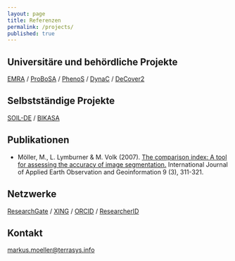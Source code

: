 ```yaml
---
layout: page
title: Referenzen
permalink: /projects/
published: true
---
```


## Universitäre und behördliche Projekte
[EMRA](https://emra.julius-kuehn.de) / [ProBoSA](http://www.probosa.de) / [PhenoS](http://paradigmaps.geo.uni-halle.de/phenos) /  [DynaC](http://paradigmaps.geo.uni-halle.de/dynac) / [DeCover2](http://www.decover.info)

## Selbstständige Projekte
[SOIL-DE](https://flf.julius-kuehn.de/soil-de.html) / [BIKASA](https://paradigmaps.geo.uni-halle.de/bikasa/)

## Publikationen
* Möller, M., L. Lymburner & M. Volk (2007). [The comparison index: A tool for assessing the accuracy of image segmentation.](https://github.com/terrasys/terrasys.github.io/blob/master/references/Moeller-etal2007jag.pdf) International Journal of Applied Earth Observation and Geoinformation 9 (3), 311-321.


## Netzwerke
[ResearchGate](https://www.researchgate.net/profile/Markus_Moeller) / [XING](https://www.xing.com/profile/Markus_Moeller5/) / 
[ORCID](https://orcid.org/0000-0002-1918-7747) / [ResearcherID](http://www.researcherid.com/rid/M-2429-2014)

## Kontakt
[markus.moeller@terrasys.info](mailto:markus.moeller@terrasys.info)
